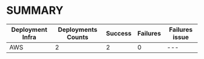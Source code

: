# SUMMARY

Deployment Infra | Deployments Counts | Success | Failures | Failures issue
--- | --- | --- | --- | ---|
AWS | 2 | 2 | 0 | --- | -Second deployment has been success after rerun script of step 4
